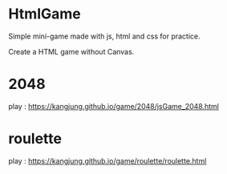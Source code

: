 # HtmlGame
Simple mini-game made with js, html and css for practice.

Create a HTML game without Canvas.

# 2048
play : https://kangjung.github.io/game/2048/jsGame_2048.html

# roulette
play : https://kangjung.github.io/game/roulette/roulette.html
